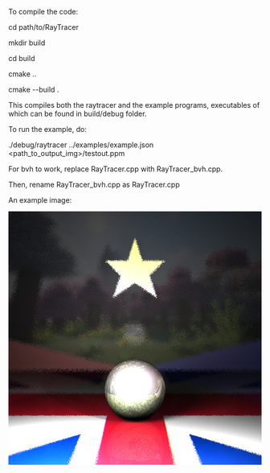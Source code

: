 To compile the code:

cd path/to/RayTracer

mkdir build

cd build

cmake ..

cmake --build .



This compiles both the raytracer and the example programs, executables of which can be found in build/debug folder.

To run the example, do:

./debug/raytracer ../examples/example.json <path_to_output_img>/testout.ppm

For bvh to work, replace RayTracer.cpp with RayTracer_bvh.cpp.

Then, rename RayTracer_bvh.cpp as RayTracer.cpp

An example image:

![alt text](https://github.com/Zspirates96/RayTracer/blob/main/final.jpg?raw=true)
